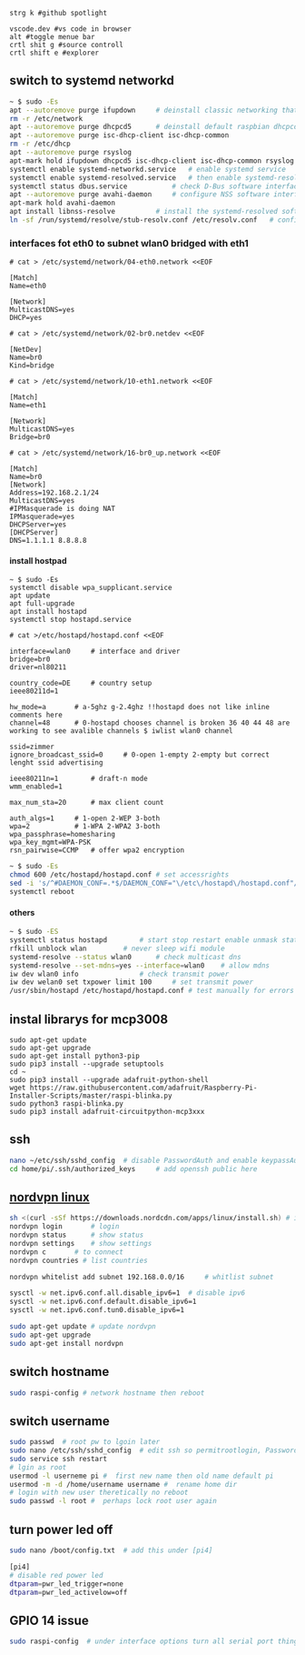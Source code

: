 ```
strg k #github spotlight
```

```
vscode.dev #vs code in browser
alt #toggle menue bar
crtl shit g #source controll
crtl shift e #explorer
```

## switch to systemd networkd
```bash
~ $ sudo -Es
apt --autoremove purge ifupdown		# deinstall classic networking that is managed with file /etc/network/interfaces
rm -r /etc/network
apt --autoremove purge dhcpcd5		# deinstall default raspbian dhcpcd network management Hold programs
apt --autoremove purge isc-dhcp-client isc-dhcp-common
rm -r /etc/dhcp
apt --autoremove purge rsyslog
apt-mark hold ifupdown dhcpcd5 isc-dhcp-client isc-dhcp-common rsyslog raspberrypi-net-mods openresolv	# hold stuff
systemctl enable systemd-networkd.service	# enable systemd service
systemctl enable systemd-resolved.service	# then enable systemd-resolved
systemctl status dbus.service			# check D-Bus software interface
apt --autoremove purge avahi-daemon		# configure NSS software interface
apt-mark hold avahi-daemon
apt install libnss-resolve			# install the systemd-resolved software interface.
ln -sf /run/systemd/resolve/stub-resolv.conf /etc/resolv.conf	# configure DNS stub listener interface
```

### interfaces fot eth0 to subnet wlan0 bridged with eth1
`# cat > /etc/systemd/network/04-eth0.network <<EOF`
```editorconfig
[Match]
Name=eth0

[Network]
MulticastDNS=yes
DHCP=yes
```
`# cat > /etc/systemd/network/02-br0.netdev <<EOF`
```editorconfig
[NetDev]
Name=br0
Kind=bridge
```
`# cat > /etc/systemd/network/10-eth1.network <<EOF`
```editorconfig
[Match]
Name=eth1

[Network]
MulticastDNS=yes
Bridge=br0
```
`# cat > /etc/systemd/network/16-br0_up.network <<EOF`
```editorconfig
[Match]
Name=br0
[Network]
Address=192.168.2.1/24
MulticastDNS=yes
#IPMasquerade is doing NAT
IPMasquerade=yes
DHCPServer=yes
[DHCPServer]
DNS=1.1.1.1 8.8.8.8
```

#### install hostpad
```
~ $ sudo -Es
systemctl disable wpa_supplicant.service
apt update
apt full-upgrade
apt install hostapd
systemctl stop hostapd.service
```
`# cat >/etc/hostapd/hostapd.conf <<EOF`
```editorconfig
interface=wlan0		# interface and driver
bridge=br0
driver=nl80211

country_code=DE		# country setup
ieee80211d=1

hw_mode=a		# a-5ghz g-2.4ghz !!hostapd does not like inline comments here
channel=48		# 0-hostapd chooses channel is broken 36 40 44 48 are working to see avalible channels $ iwlist wlan0 channel

ssid=zimmer
ignore_broadcast_ssid=0		# 0-open 1-empty 2-empty but correct lenght ssid advertising

ieee80211n=1		# draft-n mode
wmm_enabled=1

max_num_sta=20		# max client count

auth_algs=1		# 1-open 2-WEP 3-both
wpa=2			# 1-WPA 2-WPA2 3-both
wpa_passphrase=homesharing
wpa_key_mgmt=WPA-PSK
rsn_pairwise=CCMP	# offer wpa2 encryption
```
```bash
~ $ sudo -Es
chmod 600 /etc/hostapd/hostapd.conf	# set accessrights
sed -i 's/^#DAEMON_CONF=.*$/DAEMON_CONF="\/etc\/hostapd\/hostapd.conf"/' /etc/default/hostapd 	# set config file
systemctl reboot
```

#### others
```bash
~ $ sudo -ES
systemctl status hostapd		# start stop restart enable unmask status
rfkill unblock wlan			# never sleep wifi module
systemd-resolve --status wlan0		# check multicast dns
systemd-resolve --set-mdns=yes --interface=wlan0	# allow mdns
iw dev wlan0 info				# check transmit power
iw dev welan0 set txpower limit 100		# set transmit power
/usr/sbin/hostapd /etc/hostapd/hostapd.conf	# test manually for errors
```

## instal librarys for mcp3008
```
sudo apt-get update
sudo apt-get upgrade
sudo apt-get install python3-pip
sudo pip3 install --upgrade setuptools
cd ~
sudo pip3 install --upgrade adafruit-python-shell
wget https://raw.githubusercontent.com/adafruit/Raspberry-Pi-Installer-Scripts/master/raspi-blinka.py
sudo python3 raspi-blinka.py
sudo pip3 install adafruit-circuitpython-mcp3xxx
```

## ssh
```bash
nano ~/etc/ssh/sshd_config 	# disable PasswordAuth and enable keypassAuth
cd home/pi/.ssh/authorized_keys 	# add openssh public here 
```

## [nordvpn linux](https://support.nordvpn.com/Connectivity/Linux/1325531132/Installing-and-using-NordVPN-on-Debian-Ubuntu-Raspberry-Pi-Elementary-OS-and-Linux-Mint.htm)
```bash
sh <(curl -sSf https://downloads.nordcdn.com/apps/linux/install.sh)	# install
nordvpn login 		# login
nordvpn status 		# show status
nordvpn settings 	# show settings
nordvpn c 		# to connect
nordvpn countries # list countries 

nordvpn whitelist add subnet 192.168.0.0/16 	# whitlist subnet

sysctl -w net.ipv6.conf.all.disable_ipv6=1	# disable ipv6
sysctl -w net.ipv6.conf.default.disable_ipv6=1
sysctl -w net.ipv6.conf.tun0.disable_ipv6=1

sudo apt-get update	# update nordvpn
sudo apt-get upgrade
sudo apt-get install nordvpn
```

## switch hostname
```sh
sudo raspi-config # network hostname then reboot
```

## switch username
```sh
sudo passwd  # root pw to lgoin later
sudo nano /etc/ssh/sshd_config  # edit ssh so permitrootlogin, PasswordAuthentication, ChallengeResponseAuthentication is yes
sudo service ssh restart
# lgin as root
usermod -l userneme pi #  first new name then old name default pi
usermod -m -d /home/username username #  rename home dir
# login with new user theretically no reboot
sudo passwd -l root #  perhaps lock root user again
```
## turn power led off
```sh
sudo nano /boot/config.txt  # add this under [pi4]
```
```sh
[pi4] 
# disable red power led
dtparam=pwr_led_trigger=none
dtparam=pwr_led_activelow=off
```

## GPIO 14 issue
```sh
sudo raspi-config  # under interface options turn all serial port things off
```
